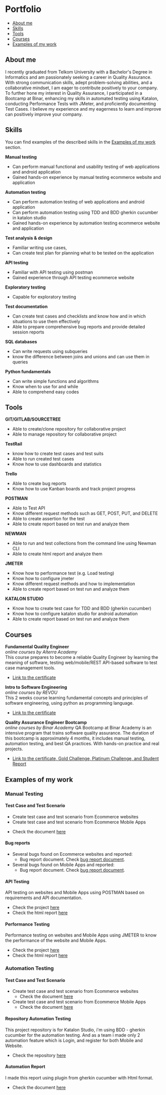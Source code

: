 # Portfolio
- [About me](#about-me)
- [Skills](#skills)
- [Tools](#tools)
- [Courses](#courses)
- [Examples of my work](#examples-of-my-work)

## About me
I recently graduated from Telkom University with a Bachelor's Degree in Informatics and am passionately seeking a career in Quality Assurance. 
With strong communication skills, adept problem-solving abilities, and a collaborative mindset, I am eager to contribute positively to your company.
To further hone my interest in Quality Assurance, I participated in a Bootcamp at Binar, enhancing my skills in automated testing using Katalon, conducting Performance Tests with JMeter, and proficiently documenting Test Cases.
I believe my experience and my eagerness to learn and improve can positively improve your company.

## Skills
You can find examples of the described skills in the [Examples of my work](#examples-of-my-work) section.

__Manual testing__
  * Can perform manual functional and usability testing of web applications and android application
  * Gained hands-on experience by manual testing ecommerce website and application

__Automation testing__
  * Can perform automation testing of web applications and android application
  * Can perform automation testing using TDD and BDD gherkin cucumber in katalon studio
  * Gained hands-on experience by automation testing ecommerce website and application

__Test analysis & design__
  * Familiar writing use cases, 
  * Can create test plan for planning what to be tested on the application

__API testing__
  * Familiar with API testing using postman
  * Gained experience through API testing ecommerce website

__Exploratory testing__
  * Capable for exploratory testing 

__Test documentation__
  * Can create test cases and checklists and know how and in which situations to use them effectively
  * Able to prepare comprehensive bug reports and provide detailed session reports

__SQL databases__
  * Can write requests using subqueries
  * know the difference between joins and unions and can use them in queries

__Python fundamentals__
  * Can write simple functions and algorithms
  * Know when to use for and while
  * Able to comprehend easy codes

## Tools

__GIT/GITLAB/SOURCETREE__
  * Able to create/clone repository for collaborative project
  * Able to manage repository for collaborative project

__TestRail__
  * know how to create test cases and test suits
  * Able to run created test cases
  * Know how to use dashboards and statistics

__Trello__
  * Able to create bug reports
  * Know how to use Kanban boards and track project progress

__POSTMAN__
  * Able to Test API
  * Know different request methods such as GET, POST, PUT, and DELETE
  * Able to create assertion for the test
  * Able to create report based on test run and analyze them

__NEWMAN__
  * Able to run and test collections from the command line using Newman CLI
  * Able to create html report and analyze them

__JMETER__
  * Know how to performance test (e.g. Load testing)
  * Know how to configure jmeter
  * Know different request methods and how to implementation
  * Able to create report based on test run and analyze them

__KATALON STUDIO__
  * Know how to create test case for TDD and BDD (gherkin cucumber)
  * Know how to configure katalon studio for android automation
  * Able to create report based on test run and analyze them
    
## Courses

__Fundamental Quality Engineer__  
*online courses by Alterra Academy*  
This course prepares to become a reliable Quality Engineer by learning the meaning of software, testing web/mobile/REST API-based software to test case management tools.  
* [Link to the certificate](https://drive.google.com/file/d/13kh8Qwl0ipSPHx_1voSG5lprPnh_3m0I/view?usp=sharing)  

__Intro to Software Engineering__  
*online courses by REVOU*  
This 2 weeks course learning fundamental concepts and principles of software engineering, using python as programming language.
* [Link to the certificate](https://drive.google.com/file/d/12kCQZtZEdL4Hz7f1HLE7iFBoadctPMht/view?usp=sharing)

__Quality Assurance Engineer Bootcamp__  
*online courses by Binar Academy*
QA Bootcamp at Binar Academy is an intensive program that trains software quality assurance. The duration of this bootcamp is approximately 4 months, it includes manual testing, automation testing, and best QA practices. With hands-on practice and real projects.
* [Link to the certificate, Gold Challenge, Platinum Challenge, and Student Report](https://drive.google.com/drive/folders/1mGHpEX-sWz7GUYX_KXY1f2GyACma7lT-?usp=sharing)

## Examples of my work

### Manual Testing

#### Test Case and Test Scenario 
 - Create test case and test scenario from Ecommerce websites
 - Create test case and test scenario from Ecommerce Mobile Apps
  * Check the document [here](https://docs.google.com/spreadsheets/d/14iZBngcemFHfUNi95WW8YdpGCt0vretG/edit?usp=sharing&ouid=101607305262295454288&rtpof=true&sd=true)

#### Bug reports

- Several bugs found on Ecommerce websites and reported:
  * Bug report document. Check [bug report document](https://docs.google.com/document/d/14Gc3TuPRi7O9L5JOyu79qMCdqcBxe9Et/edit?usp=sharing&ouid=101607305262295454288&rtpof=true&sd=true).
- Several bugs found on Mobile Apps and reported:
  * Bug report document. Check [bug report document](https://docs.google.com/document/d/14I65niPn-iWtuHNxxNsTH_p7s46Awuyq/edit?usp=sharing&ouid=101607305262295454288&rtpof=true&sd=true).

#### API Testing 

API testing on websites and Mobile Apps using POSTMAN based on requirements and API documentation. 
  * Check the project [here](https://drive.google.com/drive/folders/1QLhzrKMb7BQHGKp_g4VrEpZ_Xgf81-JP?usp=sharing)
  * Check the html report [here](https://drive.google.com/drive/folders/1QM6jnwbeV-MN-8WmDOXLTZFP7Ym4nkx8?usp=sharing)

#### Performance Testing 

Performance testing on websites and Mobile Apps using JMETER to know the performance of the website and Mobile Apps. 
  * Check the project [here](https://drive.google.com/drive/folders/1QXKh0x34zI3eMnnjzTmQCDvtAVSrwwJK?usp=sharing)
  * Check the html report [here](https://drive.google.com/drive/folders/1QxOH6CQL1gZSNL9EXozSSIvlceoHXvkk?usp=sharing)

### Automation Testing

#### Test Case and Test Scenario 
- Create test case and test scenario from Ecommerce websites
  * Check the document [here](https://docs.google.com/spreadsheets/d/1NWWOKE3WoBF2gf7eDl0_D8h9yIXp30Sv5mSvWK09T0o/edit?usp=sharing)
- Create test case and test scenario from Ecommerce Mobile Apps
  * Check the document [here](https://docs.google.com/spreadsheets/d/1ai_mKdnxrvMRq-Yl6KwoZkZaRKvj7Gx71BCkQp3gI6w/edit?usp=sharing)

#### Repository Automation Testing

This project repository is for Katalon Studio, i'm using BDD - gherkin cucumber for the automation testing. And as a team i made only 2 automation feature which is Login, and register for both Mobile and Website.
  * Check the repository [here](https://gitlab.com/autobot4661838/autobot_challenge)

#### Automation Report
I made this report using plugin from gherkin cucumber with Html format.
  * Check the document [here](https://drive.google.com/drive/folders/1YLaUH7od7qbck1rI5ZR7IAKWG6MSrQLQ?usp=sharing)

